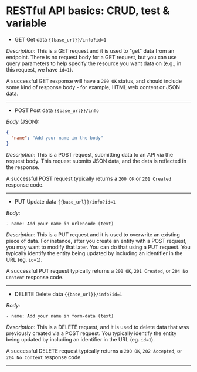# RESTful API basics: CRUD, test & variable
   - GET Get data `{{base_url}}/info?id=1`

  
  *Description*: This is a GET request and it is used to "get" data from an endpoint. There is no request body for a GET request, but you can use query parameters to help specify the resource you want data on (e.g., in this request, we have `id=1`).

A successful GET response will have a `200 OK` status, and should include some kind of response body - for example, HTML web content or JSON data.
 
 ---
  - POST Post data `{{base_url}}/info`

  
  *Body* (JSON):
  ```json
{
	"name": "Add your name in the body"
}
  ```
  
  *Description*: This is a POST request, submitting data to an API via the request body. This request submits JSON data, and the data is reflected in the response.

A successful POST request typically returns a `200 OK` or `201 Created` response code.
 
 ---
  - PUT Update data `{{base_url}}/info?id=1`

  
  *Body*:
  
    - name: Add your name in urlencode (text)
  
  *Description*: This is a PUT request and it is used to overwrite an existing piece of data. For instance, after you create an entity with a POST request, you may want to modify that later. You can do that using a PUT request. You typically identify the entity being updated by including an identifier in the URL (eg. `id=1`).

A successful PUT request typically returns a `200 OK`, `201 Created`, or `204 No Content` response code.
 
 ---
  - DELETE Delete data `{{base_url}}/info?id=1`

  
  *Body*:
  
    - name: Add your name in form-data (text)
  
  *Description*: This is a DELETE request, and it is used to delete data that was previously created via a POST request. You typically identify the entity being updated by including an identifier in the URL (eg. `id=1`).

A successful DELETE request typically returns a `200 OK`, `202 Accepted`, or `204 No Content` response code.
 
 ---